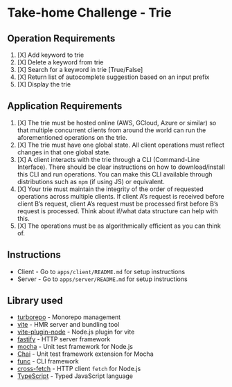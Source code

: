 # Take-home Challenge - Trie

## Operation Requirements
1. [X] Add keyword to trie
2. [X] Delete a keyword from trie
3. [X] Search for a keyword in trie [True/False]
4. [X] Return list of autocomplete suggestion based on an input prefix
5. [X] Display the trie

## Application Requirements
1. [X] The trie must be hosted online (AWS, GCloud, Azure or similar) so that multiple concurrent clients from around the world can run the aforementioned operations on the trie.
2. [X] The trie must have one global state. All client operations must reflect changes in that one global state.
3. [X] A client interacts with the trie through a CLI (Command-Line Interface). There should be clear instructions on how to download/install this CLI and run operations. You can make this CLI available through distributions such as `npm` (if using JS) or equivalent.
4. [X] Your trie must maintain the integrity of the order of requested operations across multiple clients. If client A’s request is received before client B’s request, client A’s request must be processed first before B’s request is processed. Think about if/what data structure can help with this.
5. [X] The operations must be as algorithmically efficient as you can think of. 

## Instructions
- Client - Go to `apps/client/README.md` for setup instructions
- Server - Go to `apps/server/README.md` for setup instructions

## Library used
- [turborepo](https://turborepo.org/) - Monorepo management
- [vite](https://vitejs.dev/) - HMR server and bundling tool
- [vite-plugin-node](https://github.com/axe-me/vite-plugin-node) - Node.js plugin for vite
- [fastify](https://www.fastify.io/) - HTTP server framework
- [mocha](https://mochajs.org/) - Unit test framework for Node.js
- [Chai](https://www.chaijs.com/) - Unit test framework extension for Mocha
- [func](https://github.com/unix/func) - CLI framework
- [cross-fetch](https://github.com/lquixada/cross-fetch) - HTTP client `fetch` for Node.js
- [TypeScript](https://www.typescriptlang.org/) - Typed JavaScript language